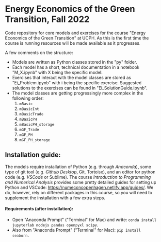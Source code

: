 # Energy Economics of the Green Transition, Fall 2022
Code repository for core models and exercises for the course "Energy Economics of the Green Transition" at UCPH. As this is the first time the course is running resources will be made available as it progresses. 

A few comments on the structure:
- Models are written as Python classes stored in the "py" folder. 
- Each model has a short, technical documentation in a notebook "M_X.ipynb" with X being the specific model.
- Exercises that interact with the model classes are stored as "Ei_Problem.ipynb" with i being the specific exercise. Suggested solutions to the exercises can be found in "Ei_SolutionGuide.ipynb".
- The model classes are getting progressingly more complex in the following order:
  1. ```mBasic```
  2. ```mBasicInt```
  3. ```mBasicTrade```
  4. ```mBasicPH```
  5. ```mBasicPH_storage```
  6. ```mGF_Trade```
  7. ```mGF_PH```
  8. ```mGF_PH_storage```

## Installation guide:
The models require installation of Python (e.g. through *Anaconda*), some type of git tool (e.g. *Github Desktop*, Git, Tortoise), and an editor for python code (e.g. *VSCode* or Sublime). The course *Introduction to Programming and Numerical Analysis* provides some pretty detailed guides for setting up Python and VSCode: https://numeconcopenhagen.netlify.app/guides/. We do, however, rely on different packages in this course, so you will need to supplement the installation with a few extra steps.

#### Requirements (after installation):
* Open "Anaconda Prompt" ("Terminal" for Mac) and write: ```conda install jupyterlab nodejs pandas openpyxl scipy```.
* Also from "Anaconda Prompt" ("Terminal" for Mac): ```pip install seaborn```.
